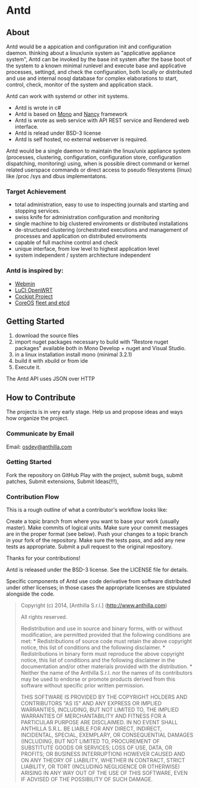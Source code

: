 Antd
====

About
-----

Antd would be a appication and configuration init and configuration daemon.
thinking about a linux/unix system as "applicative appliance system", Antd can be invoked by the base init system after the base boot of the system to a known minimal runlevel
and execute base and applicative processes, settingd, and check the configuration, both locally or distributed and use and internal nosql database for complex elaborations
to start, control, check, monitor of the system and application stack.
 
Antd can work with systemd or other init systems.

- Antd is wrote in c#
- Antd is based on [Mono](http://www.mono-project.com/) and [Nancy](https://github.com/NancyFx/Nancy/wiki/Introduction) framework
- Antd is wrote as web service with API REST service and Rendered web interface.
- Antd is relead under BSD-3 license
- Antd is self hosted, no external webserver is required.

Antd would be a single daemon to maintain the linux/unix appliance system (processes, clustering, configuration, configuration store, configuration dispatching, monitoring)
using, when is possible direct command or kernel related userspace commands or direct access to pseudo filesystems (linux) like /proc /sys and dbus implementatons.

### Target Achievement
- total administration, easy to use to inspecting journals and starting and stopping services.
- swiss knife for administration configuration and monitoring
- single machine to big clustered enviroments or distributed installations
- de-structured clustering (orchestrated executions and management of processes and application on distributed enviroments
- capable of full machine control and check
- unique interface, from low level to highest application level
- system independent / system architecture independent

### Antd is inspired by:
- [Webmin](http://www.webmin.com/)
- [LuCI OpenWRT](http://wiki.openwrt.org/doc/howto/luci.essentials)
- [Cockipt Project](http://cockipt-project.org)
- [CoreOS](https://coreos.com/using-coreos/) [fleet and etcd](https://github.com/coreos/fleet/blob/master)

Getting Started
---------------

1. download the source files
2. import nuget packages necessary to build with "Restore nuget packages" available both in Mono Develop + nuget and Visual Studio.
3. in a linux installation install mono (minimal 3.2.1)
4. build it with xbuild or from ide
5. Execute it.
 
The Antd API uses JSON over HTTP

How to Contribute
-----------------

The projects is in very early stage.
Help us and propose ideas and ways how organize the project.

### Communicate by Email

Email: osdev@anthilla.com

### Getting Started

Fork the repository on GitHub
Play with the project, submit bugs, submit patches, Submit extensions, Submit Ideas(!!!),

### Contribution Flow

This is a rough outline of what a contributor's workflow looks like:

Create a topic branch from where you want to base your work (usually master).
Make commits of logical units.
Make sure your commit messages are in the proper format (see below).
Push your changes to a topic branch in your fork of the repository.
Make sure the tests pass, and add any new tests as appropriate.
Submit a pull request to the original repository.

Thanks for your contributions!

Antd is released under the BSD-3 license. See the LICENSE file for details.

Specific components of Antd use code derivative from software distributed under other licenses; in those cases the appropriate licenses are stipulated alongside the code.

>
>
> Copyright (c) 2014, [Anthilla S.r.l.] (http://www.anthilla.com)
>
> All rights reserved.
>
> Redistribution and use in source and binary forms, with or without
> modification, are permitted provided that the following conditions are met:
>     * Redistributions of source code must retain the above copyright
>       notice, this list of conditions and the following disclaimer.
>     * Redistributions in binary form must reproduce the above copyright
>       notice, this list of conditions and the following disclaimer in the
>       documentation and/or other materials provided with the distribution.
>     * Neither the name of the Anthilla S.r.l. nor the
>       names of its contributors may be used to endorse or promote products
>       derived from this software without specific prior written permission.
>
> THIS SOFTWARE IS PROVIDED BY THE COPYRIGHT HOLDERS AND CONTRIBUTORS "AS IS" AND
> ANY EXPRESS OR IMPLIED WARRANTIES, INCLUDING, BUT NOT LIMITED TO, THE IMPLIED
> WARRANTIES OF MERCHANTABILITY AND FITNESS FOR A PARTICULAR PURPOSE ARE
> DISCLAIMED. IN NO EVENT SHALL ANTHILLA S.R.L. BE LIABLE FOR ANY
> DIRECT, INDIRECT, INCIDENTAL, SPECIAL, EXEMPLARY, OR CONSEQUENTIAL DAMAGES
> (INCLUDING, BUT NOT LIMITED TO, PROCUREMENT OF SUBSTITUTE GOODS OR SERVICES;
> LOSS OF USE, DATA, OR PROFITS; OR BUSINESS INTERRUPTION) HOWEVER CAUSED AND
> ON ANY THEORY OF LIABILITY, WHETHER IN CONTRACT, STRICT LIABILITY, OR TORT
> (INCLUDING NEGLIGENCE OR OTHERWISE) ARISING IN ANY WAY OUT OF THE USE OF THIS
> SOFTWARE, EVEN IF ADVISED OF THE POSSIBILITY OF SUCH DAMAGE.
>
>
>